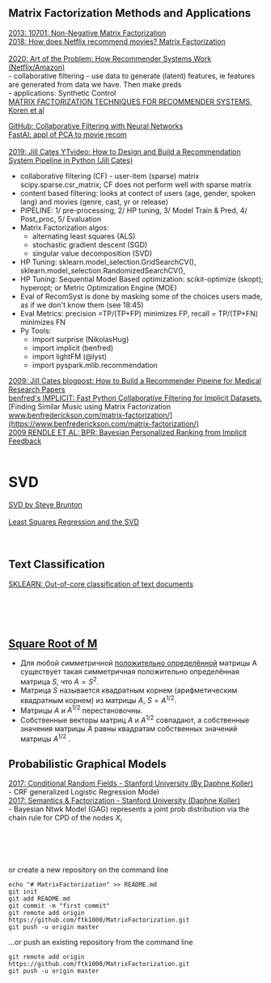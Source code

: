 ## Matrix Factorization Methods and Applications

[2013: 10701: Non-Negative Matrix Factorization](https://www.youtube.com/watch?v=UQGEB3Q5-fQ)<br>
[2018: How does Netflix recommend movies? Matrix Factorization](https://www.youtube.com/watch?v=ZspR5PZemcs)<br>
<br>
[2020: Art of the Problem: How Recommender Systems Work (Netflix/Amazon)](https://www.youtube.com/watch?v=n3RKsY2H-NE)<br>
    - collaborative filtering - use data to generate (latent) features, ie features are generated from data we have. Then make preds<br>
    - applications: Synthetic Control<br>
[MATRIX FACTORIZATION TECHNIQUES FOR RECOMMENDER SYSTEMS, Koren et al](https://www.inf.unibz.it/~ricci/ISR/papers/ieeecomputer.pdf)<br>

[GitHub: Collaborative Filtering with Neural Networks](https://github.com/yanneta/pytorch-tutorials/blob/master/collaborative-filtering-nn.ipynb)<br>
[FastAI: appl of PCA to movie recom](https://github.com/ftk1000/fastai/blob/master/nbs/46_tutorial.collab.ipynb)<br>
[]()<br>
[2019: Jill Cates YTvideo: How to Design and Build a Recommendation System Pipeline in Python (Jill Cates)](https://www.youtube.com/watch?v=v_mONWiFv0k)
- collaborative filtering (CF) - user-item (sparse) matrix scipy.sparse.csr_matrix; CF does not perform well with sparse matrix 
- content based filtering: looks at contect of users (age, gender, spoken lang) and movies (genre, cast, yr or release)
- PIPELINE: 1/ pre-processing, 2/ HP tuning, 3/ Model Train & Pred, 4/ Post_proc, 5/ Evaluation 
- Matrix Factorization algos: 
    - alternating least squares (ALS) 
    - stochastic gradient descent (SGD) 
    - singular value decomposition (SVD) 
- HP Tuning: sklearn.model_selection.GridSearchCV(), sklearn.model_selection.RandomizedSearchCV(), 
- HP Tuning: Sequential Model Based optimization: scikit-optimize (skopt); hyperopt; or Metric Optimization Engine (MOE)
- Eval of RecomSyst is done by masking some of the choices users made, as if we don't know them (see 18:45)
- Eval Metrics: precision =TP/(TP+FP) minimizes FP,   recall = TP/(TP+FN) minimizes FN
- Py Tools: 
    - import surprise (NikolasHug)
    - import implicit (benfred)
    - import lightFM (@lyst)
    - import pyspark.mlib.recommendation
        
[2009: Jill Cates blogpost: How to Build a Recommender Pipeine for Medical Research Papers](https://topspinj.github.io/recommender-pipeline/)<br>
[benfred's IMPLICIT: Fast Python Collaborative Filtering for Implicit Datasets.](https://github.com/benfred/implicit)<br>
[Finding Similar Music using Matrix Factorization  www.benfrederickson.com/matrix-factorization/](https://www.benfrederickson.com/matrix-factorization/)<br>
[2009 RENDLE ET AL: BPR: Bayesian Personalized Ranking from Implicit Feedback](https://arxiv.org/pdf/1205.2618.pdf)<br>
[]()<br>

# SVD
[SVD by Steve Brunton](https://www.youtube.com/watch?v=gXbThCXjZFM&list=PLMrJAkhIeNNSVjnsviglFoY2nXildDCcv&index=1)<br>
[]()<br>
[Least Squares Regression and the SVD](https://www.youtube.com/watch?v=02QCtHM1qb4&list=PLMrJAkhIeNNSVjnsviglFoY2nXildDCcv&index=14)<br>
[]()<br>
[]()<br>



## Text Classification

[SKLEARN: Out-of-core classification of text documents](https://scikit-learn.org/0.22/auto_examples/applications/plot_out_of_core_classification.html?highlight=datasets)<br>
[]()<br>
[]()<br>
[]()<br>
[]()<br>


## [Square Root of M](http://twt.mpei.ac.ru/math/larb/Quadrf/LA_06030400.html#:~:text=%D0%9C%D0%B0%D1%82%D1%80%D0%B8%D1%86%D0%B0%20S%20%D0%BD%D0%B0%D0%B7%D1%8B%D0%B2%D0%B0%D0%B5%D1%82%D1%81%D1%8F%20%D0%BA%D0%B2%D0%B0%D0%B4%D1%80%D0%B0%D1%82%D0%BD%D1%8B%D0%BC%20%D0%BA%D0%BE%D1%80%D0%BD%D0%B5%D0%BC,%D0%B7%D0%BD%D0%B0%D1%87%D0%B5%D0%BD%D0%B8%D0%B9%20%D0%BC%D0%B0%D1%82%D1%80%D0%B8%D1%86%D1%8B%20A1%2F2.)

* Для любой симметричной [положительно определённой](http://twt.mpei.ac.ru/math/larb/Quadrf/LA_06030100.html) матрицы A существует такая симметричная положительно определённая матрица $S$, что $A = S^2$.<br>
* Матрица  $S$ называется квадратным корнем (арифметическим квадратным корнем) из матрицы $A$, $S = A^{1/2}$.<br>
* Матрицы $A$ и $A^{1/2}$ перестановочны.<br>
* Собственные векторы матриц $A$ и $A^{1/2}$ совпадают, а собственные значения матрицы $A$ равны квадратам собственных значений матрицы $A^{1/2}$ .<br>

## Probabilistic Graphical Models
[2017: Conditional Random Fields - Stanford University (By Daphne Koller)](https://www.youtube.com/watch?v=rc3YDj5GiVM&list=PLQl7D2xuMMNq5lj52YpCjGvgOrjvX4h5G)<br>
    - CRF generalized Logistic Regression Model<br>
[2017: Semantics & Factorization - Stanford University (Daphne Koller)](https://www.youtube.com/watch?v=1RgkCkN6IM0&list=PLQl7D2xuMMNq5lj52YpCjGvgOrjvX4h5G&index=4)<br>
    - Bayesian Ntwk Model (GAG) represents a joint prob distribution via the chain rule for CPD of the nodes $X_i$<br>
[]()<br>
[]()<br>
[]()<br>
[]()<br>


or create a new repository on the command line

    echo "# MatrixFactorization" >> README.md
    git init
    git add README.md
    git commit -m "first commit"
    git remote add origin https://github.com/ftk1000/MatrixFactorization.git
    git push -u origin master
                
…or push an existing repository from the command line

    git remote add origin https://github.com/ftk1000/MatrixFactorization.git
    git push -u origin master
